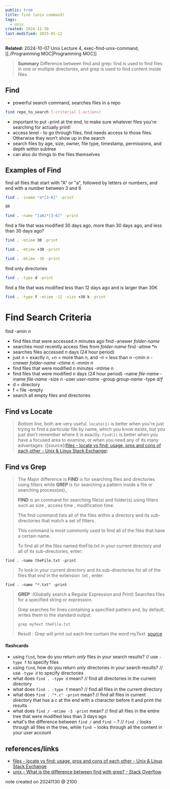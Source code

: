 ```yaml
---
public: true
title: find (unix command)
tags:
  - unix
created: 2024-11-30
last-modified: 2025-01-12
---
```

**Related:** 2024-10-07 Unix Lecture 4, exec-find-unix-command, [[./Programming MOC|Programming MOC]]

> **Summary**
> Difference between find and grep: find is used to find files in one or multiple directories, and grep is used to find content inside files.

## Find
* powerful search command, searches files in a repo
```bash
find repo_to_search [-criteria] [-actions]
```

* important to put -print at the end, to make sure whatever files you're searching for actually print!
* access level - to go through files, find needs access to those files. Otherwise they won't show up in the search
* search files by age, size, owner, file type, timestamp, permissions, and depth within subtree
* can also do things to the files themselves

## Examples of Find
find all files that start with "A" or "a", followed by letters or numbers, and end with a number between 3 and 6
```bash
find . -iname "a*[3-6]" -print

OR

find . -name "[aA]*[3-6]" -print
```

find a file that was modified 30 days ago, more than 30 days ago, and less than 30 days ago?
```bash
find . -mtime 30 -print

find . -mtime +30 -print

find . -mtime -30 -print
```

find only directories
```bash
find . -type d -print
```

find a file that was modified less than 12 days ago and is larger than 30K
```bash
find . -type f -mtime -12 -size +30 k -print
```
# Find Search Criteria
find -amin *n*
* find files that were accessed *n* minutes ago
find -anewer *folder-name*
* searches most recently access files from *folder-name*
find -atime *n
* searches files accessed *n* days (24 hour period)
* just *n* = exactly *n*, +*n* = more than *n*, and -*n* = less than *n*
-cmin *n*
-cnewer *folder-name*
-ctime *n*
-mmin *n*
* find files that were modified *n* minutes
-mtime *n*
* find files that were modified *n* days  (24 hour period)
-name *file-name*
-iname *file-name*
-size *n*
-user *user-name*
-group *group-name*
-type *d/f*
* d = directory
* f = file
-empty
* search all empty files and directories
## Find vs Locate
> Bottom line, both are very useful. `locate(1)` is better when you're just trying to find a particular file by name, which you know exists, but you just don't remember where it is exactly. `find(1)` is better when you have a focused area to examine, or when you need any of its many advantages. ([source]([files - locate vs find: usage, pros and cons of each other - Unix & Linux Stack Exchange](https://unix.stackexchange.com/questions/60205/locate-vs-find-usage-pros-and-cons-of-each-other#:~:text=locate(1)%20is%20better%20when%20you're%20just))

## Find vs Grep
>The Major difference is **FIND** is for searching files and directories using filters while **GREP** is for searching a pattern inside a file or searching process(es)_
>
>**FIND** is an command for searching file(s) and folder(s) using filters such as size , access time , modification time.  
>
>The find command lists all of the files within a directory and its sub-directories that match a set of filters.  
>
>This command is most commonly used to find all of the files that have a certain name.
>
>To find all of the files named theFile.txt in your current directory and all of its sub-directories, enter:  
```
find . -name theFile.txt -print
```
>To look in your current directory and its sub-directories for all of the files that end in the extension .txt , enter:  
```
find . -name "*.txt" -print
```
>**GREP** :(Globally search a Regular Expression and Print)
>Searches files for a specified string or expression.
>
>Grep searches for lines containing a specified pattern and, by default, writes them to the standard output.
>
>`grep myText theFile.txt`
>
>Result : Grep will print out each line contain the word _myText_. [source](https://stackoverflow.com/questions/43165447/what-is-the-difference-between-find-with-grep)

#### flashcards
* using `find`, how do you return *only* files in your search results? // use `-type f` to specify files
* using `find`, how do you return *only* directories in your search results? // use `-type d` to specify directories
* what does `find . -type d` mean? // find all directories in the current directory
* what does `find . -type f` mean? // find all files in the current directory
* what does `find . "*.c" -print` mean? // find all files in current directory that has a c at the end with a character before it and print the results
* what does `find / -mtime -3 -print` mean? // find all files in the entire tree that were modified less than 3 days ago
* what's the difference between `find /` and `find ~` ? // `find /` looks through all files in the tree, while `find ~` looks through all the content in your user account

## references/links
* [files - locate vs find: usage, pros and cons of each other - Unix & Linux Stack Exchange](https://unix.stackexchange.com/questions/60205/locate-vs-find-usage-pros-and-cons-of-each-other#:~:text=locate(1)%20is%20better%20when%20you're%20just)
* [unix - What is the difference between find with grep? - Stack Overflow](https://stackoverflow.com/questions/43165447/what-is-the-difference-between-find-with-grep)

note created on 20241130 @ 2100